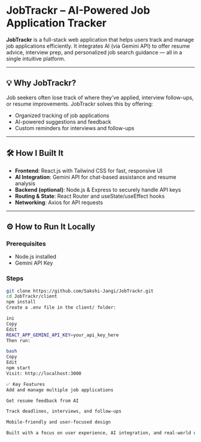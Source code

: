 # JobTrackr – AI-Powered Job Application Tracker

**JobTrackr** is a full-stack web application that helps users track and manage job applications efficiently. It integrates AI (via Gemini API) to offer resume advice, interview prep, and personalized job search guidance — all in a single intuitive platform.

---

## 💡 Why JobTrackr?

Job seekers often lose track of where they’ve applied, interview follow-ups, or resume improvements. JobTrackr solves this by offering:

- Organized tracking of job applications
- AI-powered suggestions and feedback
- Custom reminders for interviews and follow-ups

---

## 🛠 How I Built It

- **Frontend**: React.js with Tailwind CSS for fast, responsive UI
- **AI Integration**: Gemini API for chat-based assistance and resume analysis
- **Backend (optional)**: Node.js & Express to securely handle API keys
- **Routing & State**: React Router and useState/useEffect hooks
- **Networking**: Axios for API requests

---

## ⚙️ How to Run It Locally

### Prerequisites
- Node.js installed
- Gemini API Key

### Steps

```bash
git clone https://github.com/Sakshi-Jangi/JobTrackr.git
cd JobTrackr/client
npm install
Create a .env file in the client/ folder:

ini
Copy
Edit
REACT_APP_GEMINI_API_KEY=your_api_key_here
Then run:

bash
Copy
Edit
npm start
Visit: http://localhost:3000

✅ Key Features
Add and manage multiple job applications

Get resume feedback from AI

Track deadlines, interviews, and follow-ups

Mobile-friendly and user-focused design

Built with a focus on user experience, AI integration, and real-world utility.


